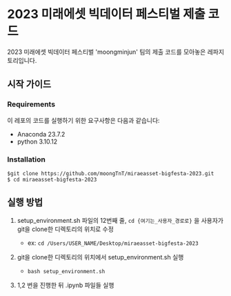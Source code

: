 # 2023 미래에셋 빅데이터 페스티벌 제출 코드

2023 미래에셋 빅데이터 페스티벌 'moongminjun' 팀의 제출 코드를 모아놓은 레파지토리입니다. 


## 시작 가이드

### Requirements

이 레포의 코드를 실행하기 위한 요구사항은 다음과 같습니다:

- Anaconda 23.7.2
- python 3.10.12

### Installation

```
$git clone https://github.com/moongTnT/miraeasset-bigfesta-2023.git
$ cd miraeasset-bigfesta-2023
```

## 실행 방법 

1.  setup_environment.sh 파일의 12번째 줄, ```cd {여기는_사용자_경로로}``` 을 사용자가 git을 clone한 디렉토리의 위치로 수정
    - ex:  ```cd /Users/USER_NAME/Desktop/miraeasset-bigfesta-2023```

2. git을 clone한 디렉토리의 위치에서 setup_environment.sh 실행
    - ```bash setup_environment.sh```

3. 1,2 번을 진행한 뒤 .ipynb 파일들 실행
